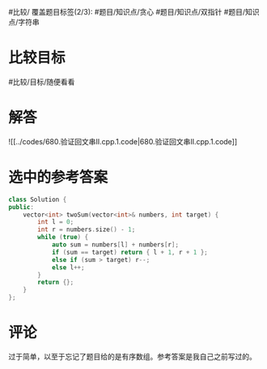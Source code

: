 #比较/
覆盖题目标签(2/3):  #题目/知识点/贪心 #题目/知识点/双指针 #题目/知识点/字符串

# 比较目标

#比较/目标/随便看看 

# 解答

![[../codes/680.验证回文串II.cpp.1.code|680.验证回文串II.cpp.1.code]]

# 选中的参考答案

```C++
class Solution {
public:
    vector<int> twoSum(vector<int>& numbers, int target) {
        int l = 0;
        int r = numbers.size() - 1;
        while (true) {
            auto sum = numbers[l] + numbers[r];
            if (sum == target) return { l + 1, r + 1 };
            else if (sum > target) r--;
            else l++;
        }
        return {};
    }
};
```

# 评论

过于简单，以至于忘记了题目给的是有序数组。参考答案是我自己之前写过的。